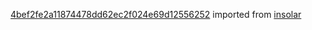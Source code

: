 [4bef2fe2a11874478dd62ec2f024e69d12556252](https://github.com/insolar/insolar/commit/4bef2fe2a11874478dd62ec2f024e69d12556252) imported from [insolar](https://github.com/insolar/insolar)
